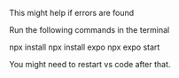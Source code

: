 This might help if errors are found

Run the following commands in the terminal

npx install
npx install expo
npx expo start

You might need to restart vs code after that.
